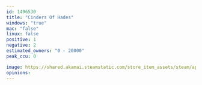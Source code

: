 ```yaml
---
id: 1496530
title: "Cinders Of Hades"
windows: "true"
mac: "false"
linux: false
positive: 1
negative: 2
estimated_owners: "0 - 20000"
peak_ccu: 0

image: https://shared.akamai.steamstatic.com/store_item_assets/steam/apps/1496530/header.jpg?t=1614973349
opinions:
---
```

